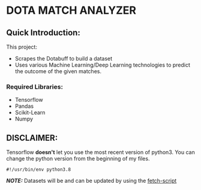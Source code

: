 # DOTA MATCH ANALYZER

## Quick Introduction:
This project:

* Scrapes the Dotabuff to build a dataset
* Uses various Machine Learning/Deep Learning technologies to predict the outcome of the given matches.

### Required Libraries:
- Tensorflow
- Pandas
- Scikit-Learn
- Numpy

## DISCLAIMER:
Tensorflow **doesn't** let you use the most recent version of python3. You can
change the python version from the beginning of my files.

```python3
#!/usr/bin/env python3.8
```

**_NOTE:_**  Datasets will be and can be updated by using the [fetch-script](./fetchers/fetch-script)
